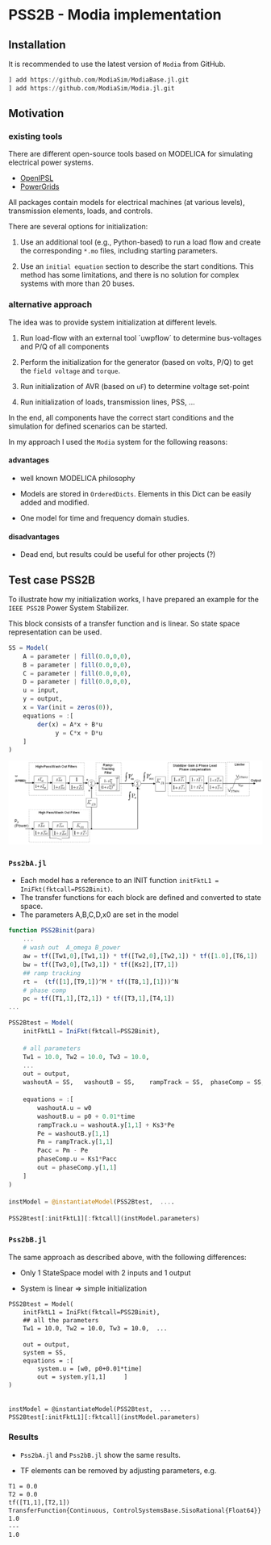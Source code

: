 

# PSS2B - Modia implementation


## Installation

It is recommended to use the latest version of `Modia` from GitHub.

```julia
] add https://github.com/ModiaSim/ModiaBase.jl.git
] add https://github.com/ModiaSim/Modia.jl.git

```

## Motivation

### existing tools

There are different open-source tools based on MODELICA for simulating electrical power systems.

* [OpenIPSL](https://github.com/OpenIPSL/OpenIPSL)
* [PowerGrids](https://github.com/PowerGrids/PowerGrids)


All packages contain models for electrical machines (at various levels), transmission elements, loads, and controls.

There are several options for initialization:

1. Use an additional tool (e.g., Python-based) to run a load flow and create the corresponding `*.mo` files, including starting parameters.

2. Use an `initial equation` section to describe the start conditions. This method has some limitations, and there is no solution for complex systems with more than 20 buses.


### alternative approach


The idea was to provide system initialization at different levels.

1. Run load-flow with an external tool ´uwpflow´ to determine bus-voltages and P/Q of all components

2. Perform the initialization for the generator (based on volts, P/Q) to get the `field voltage` and `torque`.

3. Run initialization of AVR (based on `uF`) to determine voltage set-point

4. Run initialization of loads, transmission lines, PSS, ...


In the end, all components have the correct start conditions and the simulation for defined scenarios can be started.

In my approach I used the `Modia` system for the following reasons:





#### advantages

* well known MODELICA philosophy

* Models are stored in `OrderedDicts`. Elements in this Dict can be easily added and modified.

* One model for time and frequency domain studies.

#### disadvantages

* Dead end, but results could be useful for other projects (?)



## Test case PSS2B

To illustrate how my initialization works, I have prepared an example for the `IEEE PSS2B` Power System Stabilizer.

This block consists of a transfer function and is linear. So state space representation can be used.


```julia
SS = Model(
    A = parameter | fill(0.0,0,0),
    B = parameter | fill(0.0,0,0),
    C = parameter | fill(0.0,0,0),
    D = parameter | fill(0.0,0,0),
    u = input,
    y = output,
    x = Var(init = zeros(0)),
    equations = :[
        der(x) = A*x + B*u
             y = C*x + D*u
    ]
)
```


![diagram PSS2B](../../assets/PSS2B.png)

### `Pss2bA.jl`


* Each model has a reference to an INIT function `initFktL1 = IniFkt(fktcall=PSS2Binit)`.
* The transfer functions for each block are defined and converted to state space.
* The parameters A,B,C,D,x0 are set in the model

```julia
function PSS2Binit(para)
    ...
    # wash out  A_omega B_power
    aw = tf([Tw1,0],[Tw1,1]) * tf([Tw2,0],[Tw2,1]) * tf([1.0],[T6,1])
    bw = tf([Tw3,0],[Tw3,1]) * tf([Ks2],[T7,1])
    ## ramp tracking
    rt =  (tf([1],[T9,1])^M * tf([T8,1],[1]))^N
    # phase comp
    pc = tf([T1,1],[T2,1]) * tf([T3,1],[T4,1])
...
```

```julia
PSS2Btest = Model(
    initFktL1 = IniFkt(fktcall=PSS2Binit),

    # all parameters
    Tw1 = 10.0, Tw2 = 10.0, Tw3 = 10.0,
    ...
    out = output,
    washoutA = SS,   washoutB = SS,    rampTrack = SS,  phaseComp = SS,

    equations = :[
        washoutA.u = w0
        washoutB.u = p0 + 0.01*time
        rampTrack.u = washoutA.y[1,1] + Ks3*Pe
        Pe = washoutB.y[1,1]
        Pm = rampTrack.y[1,1]
        Pacc = Pm - Pe
        phaseComp.u = Ks1*Pacc
        out = phaseComp.y[1,1]
    ]
)

instModel = @instantiateModel(PSS2Btest,  ....

PSS2Btest[:initFktL1][:fktcall](instModel.parameters)

```


### `Pss2bB.jl`

The same approach as described above, with the following differences:

* Only 1 StateSpace model with 2 inputs and 1 output

* System is linear => simple initialization


```
PSS2Btest = Model(
    initFktL1 = IniFkt(fktcall=PSS2Binit),
    ## all the parameters
    Tw1 = 10.0, Tw2 = 10.0, Tw3 = 10.0,  ...

    out = output,
    system = SS,
    equations = :[
        system.u = [w0, p0+0.01*time]
        out = system.y[1,1]     ]
)


instModel = @instantiateModel(PSS2Btest,  ...
PSS2Btest[:initFktL1][:fktcall](instModel.parameters)
```



### Results

* `Pss2bA.jl` and `Pss2bB.jl` show the same results.

* TF elements can be removed by adjusting parameters, e.g.

```
T1 = 0.0
T2 = 0.0
tf([T1,1],[T2,1])
TransferFunction{Continuous, ControlSystemsBase.SisoRational{Float64}}
1.0
---
1.0

```





